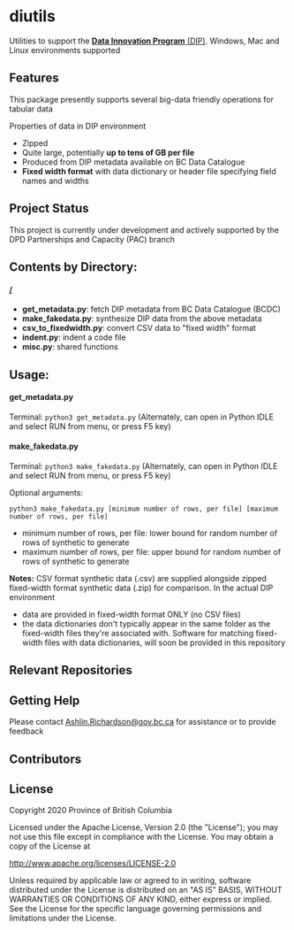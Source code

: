 # diutils
Utilities to support the [**Data Innovation Program** (DIP)](https://www2.gov.bc.ca/gov/content/data/about-data-management/data-innovation-program). Windows, Mac and Linux environments supported

## Features

This package presently supports several big-data friendly operations for tabular data

Properties of data in DIP environment
- Zipped
- Quite large, potentially **up to tens of GB per file**
- Produced from DIP metadata available on BC Data Catalogue
- **Fixed width format** with data dictionary or header file specifying field names and widths

## Project Status

This project is currently under development and actively supported by the DPD Partnerships and Capacity (PAC) branch

## Contents by Directory:

#### [/](.//)
- **get_metadata.py**: fetch DIP metadata from BC Data Catalogue (BCDC)
- **make_fakedata.py**: synthesize DIP data from the above metadata
- **csv_to_fixedwidth.py**: convert CSV data to "fixed width" format
- **indent.py**: indent a code file
- **misc.py**: shared functions

## Usage:

#### get_metadata.py
Terminal:
```python3 get_metadata.py```
(Alternately, can open in Python IDLE and select RUN from menu, or press F5 key)

#### make_fakedata.py
Terminal:
```python3 make_fakedata.py```
(Alternately, can open in Python IDLE and select RUN from menu, or press F5 key)

Optional arguments:

```python3 make_fakedata.py [minimum number of rows, per file] [maximum number of rows, per file]```
* minimum number of rows, per file: lower bound for random number of rows of synthetic to generate
* maximum number of rows, per file: upper bound for random number of rows of synthetic to generate

**Notes:** CSV format synthetic data (.csv) are supplied alongside zipped fixed-width format synthetic data (.zip) for comparison. In the actual DIP environment
* data are provided in fixed-width format ONLY (no CSV files)
* the data dictionaries don't typically appear in the same folder as the fixed-width files they're associated with. Software for matching fixed-width files with data dictionaries, will soon be provided in this repository 

## Relevant Repositories

#### []()

## Getting Help
Please contact Ashlin.Richardson@gov.bc.ca for assistance or to provide feedback

## Contributors


## License

Copyright 2020 Province of British Columbia

Licensed under the Apache License, Version 2.0 (the "License");
you may not use this file except in compliance with the License.
You may obtain a copy of the License at

   http://www.apache.org/licenses/LICENSE-2.0

Unless required by applicable law or agreed to in writing, software
distributed under the License is distributed on an "AS IS" BASIS,
WITHOUT WARRANTIES OR CONDITIONS OF ANY KIND, either express or implied.
See the License for the specific language governing permissions and limitations under the License.
